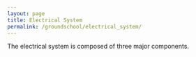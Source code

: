 ```yaml
---
layout: page
title: Electrical System
permalink: /groundschool/electrical_system/
---
```


The electrical system is composed of three major components. 